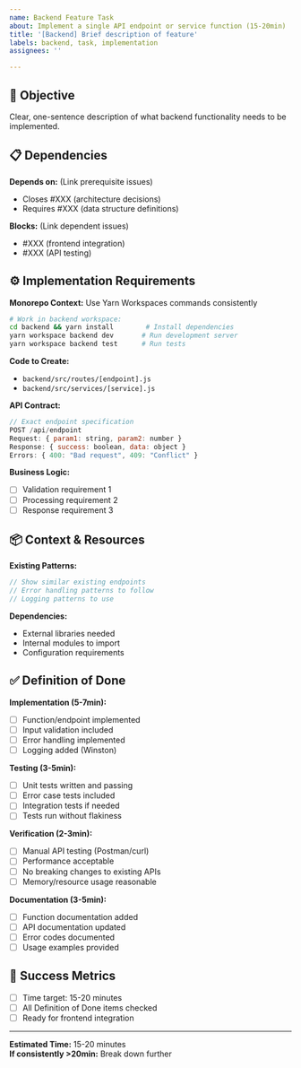 ```yaml
---
name: Backend Feature Task  
about: Implement a single API endpoint or service function (15-20min)
title: '[Backend] Brief description of feature'
labels: backend, task, implementation
assignees: ''

---
```


## 🎯 Objective
Clear, one-sentence description of what backend functionality needs to be implemented.

## 📋 Dependencies
**Depends on:** (Link prerequisite issues)
- Closes #XXX (architecture decisions)
- Requires #XXX (data structure definitions)

**Blocks:** (Link dependent issues)
- #XXX (frontend integration)
- #XXX (API testing)

## ⚙️ Implementation Requirements
**Monorepo Context:** Use Yarn Workspaces commands consistently
```bash
# Work in backend workspace:
cd backend && yarn install        # Install dependencies
yarn workspace backend dev       # Run development server
yarn workspace backend test      # Run tests
```

**Code to Create:**
- `backend/src/routes/[endpoint].js`
- `backend/src/services/[service].js`

**API Contract:**
```javascript
// Exact endpoint specification
POST /api/endpoint
Request: { param1: string, param2: number }
Response: { success: boolean, data: object }
Errors: { 400: "Bad request", 409: "Conflict" }
```

**Business Logic:**
- [ ] Validation requirement 1
- [ ] Processing requirement 2
- [ ] Response requirement 3

## 📦 Context & Resources
**Existing Patterns:**
```javascript
// Show similar existing endpoints
// Error handling patterns to follow
// Logging patterns to use
```

**Dependencies:**
- External libraries needed
- Internal modules to import
- Configuration requirements

## ✅ Definition of Done
**Implementation (5-7min):**
- [ ] Function/endpoint implemented
- [ ] Input validation included
- [ ] Error handling implemented
- [ ] Logging added (Winston)

**Testing (3-5min):**
- [ ] Unit tests written and passing
- [ ] Error case tests included
- [ ] Integration tests if needed
- [ ] Tests run without flakiness

**Verification (2-3min):**
- [ ] Manual API testing (Postman/curl)
- [ ] Performance acceptable
- [ ] No breaking changes to existing APIs
- [ ] Memory/resource usage reasonable

**Documentation (3-5min):**
- [ ] Function documentation added
- [ ] API documentation updated
- [ ] Error codes documented
- [ ] Usage examples provided

## 🎯 Success Metrics
- [ ] Time target: 15-20 minutes
- [ ] All Definition of Done items checked
- [ ] Ready for frontend integration

---
**Estimated Time:** 15-20 minutes  
**If consistently >20min:** Break down further
